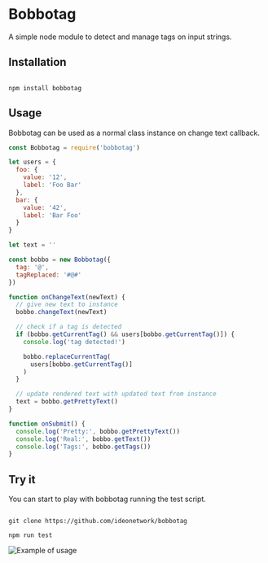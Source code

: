 # Bobbotag

A simple node module to detect and manage tags on input strings.

## Installation

```shell

npm install bobbotag

```

## Usage

Bobbotag can be used as a normal class instance on change text callback.

```js
const Bobbotag = require('bobbotag')

let users = {
  foo: {
    value: '12',
    label: 'Foo Bar'
  },
  bar: {
    value: '42',
    label: 'Bar Foo'
  }
}

let text = ''

const bobbo = new Bobbotag({
  tag: '@',
  tagReplaced: '#@#'
})

function onChangeText(newText) {
  // give new text to instance
  bobbo.changeText(newText)

  // check if a tag is detected
  if (bobbo.getCurrentTag() && users[bobbo.getCurrentTag()]) {
    console.log('tag detected!')

    bobbo.replaceCurrentTag(
      users[bobbo.getCurrentTag()]
    )
  }

  // update rendered text with updated text from instance
  text = bobbo.getPrettyText()
}

function onSubmit() {
  console.log('Pretty:', bobbo.getPrettyText())
  console.log('Real:', bobbo.getText())
  console.log('Tags:', bobbo.getTags())
}
```

## Try it

You can start to play with bobbotag running the test script.

```shell

git clone https://github.com/ideonetwork/bobbotag

npm run test

```

![Example of usage](doc/example.gif)
